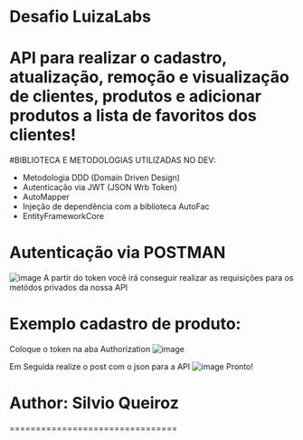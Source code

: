 # Desafio LuizaLabs

# API para realizar o cadastro, atualização, remoção e visualização de clientes, produtos e adicionar produtos a lista de favoritos dos clientes!

#BIBLIOTECA E METODOLOGIAS UTILIZADAS NO DEV:
- Metodologia DDD (Domain Driven Design)
- Autenticação via JWT (JSON Wrb Token)
- AutoMapper 
- Injeção de dependência com a biblioteca AutoFac
- EntityFrameworkCore

# Autenticação via POSTMAN
![image](https://user-images.githubusercontent.com/36198905/148004145-b3be2c83-8628-4d14-bc9f-ff8b8e3824c9.png)
A partir do token você irá conseguir realizar as requisições para os metódos privados da nossa API

# Exemplo cadastro de produto:
Coloque o token na aba Authorization
![image](https://user-images.githubusercontent.com/36198905/148004438-3c68f36f-c2b4-4db3-9490-66c801d0e85f.png)

Em Seguida realize o post com o json para a API
![image](https://user-images.githubusercontent.com/36198905/148004330-946023fa-ee29-42ff-921a-47aae1e6d030.png)
Pronto!




# Author: Silvio Queiroz
================================
